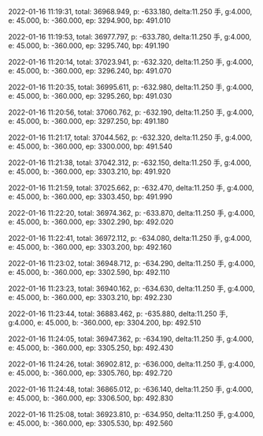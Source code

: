 2022-01-16 11:19:31, total: 36968.949, p: -633.180, delta:11.250 手, g:4.000, e: 45.000, b: -360.000, ep: 3294.900, bp: 491.010

2022-01-16 11:19:53, total: 36977.797, p: -633.780, delta:11.250 手, g:4.000, e: 45.000, b: -360.000, ep: 3295.740, bp: 491.190

2022-01-16 11:20:14, total: 37023.941, p: -632.320, delta:11.250 手, g:4.000, e: 45.000, b: -360.000, ep: 3296.240, bp: 491.070

2022-01-16 11:20:35, total: 36995.611, p: -632.980, delta:11.250 手, g:4.000, e: 45.000, b: -360.000, ep: 3295.260, bp: 491.030

2022-01-16 11:20:56, total: 37060.762, p: -632.190, delta:11.250 手, g:4.000, e: 45.000, b: -360.000, ep: 3297.250, bp: 491.180

2022-01-16 11:21:17, total: 37044.562, p: -632.320, delta:11.250 手, g:4.000, e: 45.000, b: -360.000, ep: 3300.000, bp: 491.540

2022-01-16 11:21:38, total: 37042.312, p: -632.150, delta:11.250 手, g:4.000, e: 45.000, b: -360.000, ep: 3303.210, bp: 491.920

2022-01-16 11:21:59, total: 37025.662, p: -632.470, delta:11.250 手, g:4.000, e: 45.000, b: -360.000, ep: 3303.450, bp: 491.990

2022-01-16 11:22:20, total: 36974.362, p: -633.870, delta:11.250 手, g:4.000, e: 45.000, b: -360.000, ep: 3302.290, bp: 492.020

2022-01-16 11:22:41, total: 36972.112, p: -634.080, delta:11.250 手, g:4.000, e: 45.000, b: -360.000, ep: 3303.200, bp: 492.160

2022-01-16 11:23:02, total: 36948.712, p: -634.290, delta:11.250 手, g:4.000, e: 45.000, b: -360.000, ep: 3302.590, bp: 492.110

2022-01-16 11:23:23, total: 36940.162, p: -634.630, delta:11.250 手, g:4.000, e: 45.000, b: -360.000, ep: 3303.210, bp: 492.230

2022-01-16 11:23:44, total: 36883.462, p: -635.880, delta:11.250 手, g:4.000, e: 45.000, b: -360.000, ep: 3304.200, bp: 492.510

2022-01-16 11:24:05, total: 36947.362, p: -634.190, delta:11.250 手, g:4.000, e: 45.000, b: -360.000, ep: 3305.250, bp: 492.430

2022-01-16 11:24:26, total: 36902.812, p: -636.000, delta:11.250 手, g:4.000, e: 45.000, b: -360.000, ep: 3305.760, bp: 492.720

2022-01-16 11:24:48, total: 36865.012, p: -636.140, delta:11.250 手, g:4.000, e: 45.000, b: -360.000, ep: 3306.500, bp: 492.830

2022-01-16 11:25:08, total: 36923.810, p: -634.950, delta:11.250 手, g:4.000, e: 45.000, b: -360.000, ep: 3305.530, bp: 492.560